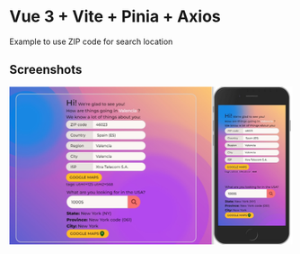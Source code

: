 # Vue 3 + Vite + Pinia + Axios

Example  to use ZIP code for search location

## Screenshots
![App Screenshot](public/images/demo.jpg)


